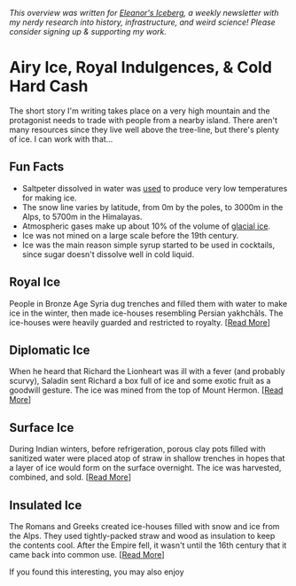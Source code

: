 <cite>This overview was written for [Eleanor's Iceberg](http://newsletter.eleanorkonik.com/), a weekly newsletter with my nerdy research into history, infrastructure, and weird science! Please consider signing up & supporting my work.</cite>

# Airy Ice, Royal Indulgences, & Cold Hard Cash 

The short story I'm writing takes place on a very high mountain and the protagonist needs to trade with people from a nearby island. There aren't many resources since they live well above the tree-line, but there's plenty of ice. I can work with that... 

## Fun Facts
 
* Saltpeter dissolved in water was [used](http://www.history-magazine.com/refrig.html) to produce very low temperatures for making ice.
* The snow line varies by latitude, from 0m by the poles, to 3000m in the Alps, to 5700m in the Himalayas. 
* Atmospheric gases make up about 10% of the volume of [glacial ice](https://www.npr.org/2020/12/26/949159524/scientists-have-found-some-truly-ancient-ice-but-now-they-want-ice-thats-even-ol).
* Ice was not mined on a large scale before the 19th century. 
* Ice was the main reason simple syrup started to be used in cocktails, since sugar doesn't dissolve well in cold liquid. 

## Royal Ice
People in Bronze Age Syria dug trenches and filled them with water to make ice in the winter, then made ice-houses resembling Persian yakhchāls. The ice-houses were heavily guarded and restricted to royalty. [[Read More](https://www.reddit.com/r/AskHistorians/comments/ckduf5/how_did_ancient_civilizations_living_near_the/evn32sn/)]

## Diplomatic Ice
When he heard that Richard the Lionheart was ill with a fever (and probably scurvy), Saladin sent Richard a box full of ice and some exotic fruit as a goodwill gesture. The ice was mined from the top of Mount Hermon. [[Read More](https://www.reddit.com/r/AskHistorians/comments/io70tf/in_kingodm_of_heaven_the_movie_saladin_offers_a/)]

## Surface Ice
During Indian winters, before refrigeration, porous clay pots filled with sanitized water were placed atop of straw in shallow trenches in hopes that a layer of ice would form on the surface overnight. The ice was harvested, combined, and sold. [[Read More](https://books.google.com/books?id=aMMpAQAAMAAJ&pg=PA108&lpg=PA108#v=onepage&q&f=false)] 

## Insulated Ice
The Romans and Greeks created ice-houses filled with snow and ice from the Alps. They used tightly-packed straw and wood as insulation to keep the contents cool. After the Empire fell, it wasn't until the 16th century that it came back into common use. [[Read More](https://www.alcoholprofessor.com/blog-posts/blog/2018/03/19/a-brief-history-of-ice)]

<div class=infobox>If you found this interesting, you may also enjoy </div>